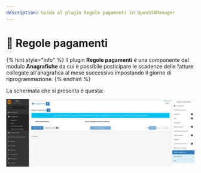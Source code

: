 ```yaml
---
description: Guida al plugin Regole pagamenti in OpenSTAManager
---
```


# 📑 Regole pagamenti

{% hint style="info" %}
Il plugin **Regole pagamenti** è una componente del modulo **Anagrafiche** da cui è possibile posticipare le scadenze delle fatture collegate all'anagrafica al mese successivo impostando il giorno di riprogrammazione.&#x20;
{% endhint %}

La schermata che si presenta è questa:

![](<../../../.gitbook/assets/image (36) (1) (1) (1).png>)
